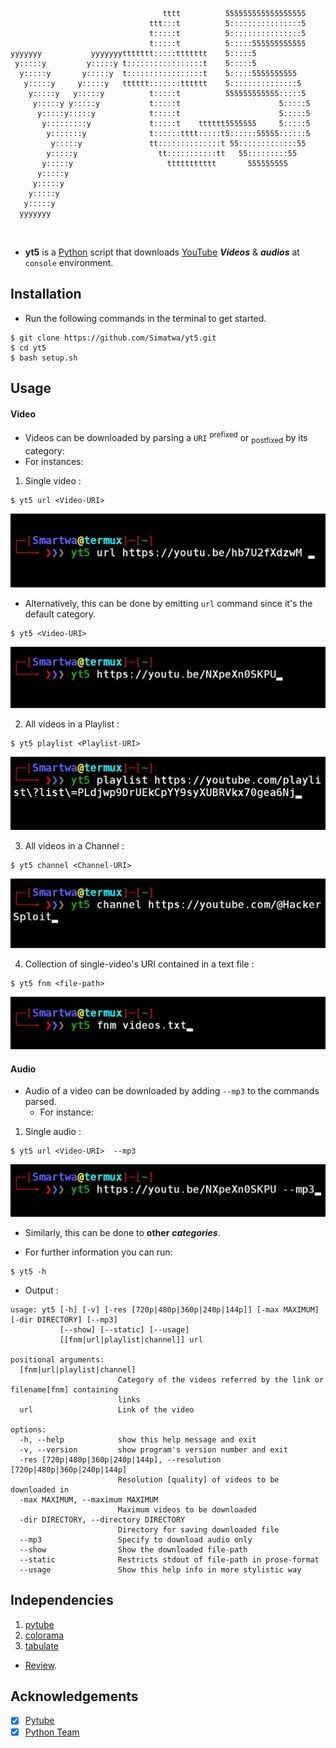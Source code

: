 ```
                                                                   
                                                                   
                                  tttt          555555555555555555 
                               ttt:::t          5::::::::::::::::5 
                               t:::::t          5::::::::::::::::5 
                               t:::::t          5:::::555555555555 
yyyyyyy           yyyyyyyttttttt:::::ttttttt    5:::::5            
 y:::::y         y:::::y t:::::::::::::::::t    5:::::5            
  y:::::y       y:::::y  t:::::::::::::::::t    5:::::5555555555   
   y:::::y     y:::::y   tttttt:::::::tttttt    5:::::::::::::::5  
    y:::::y   y:::::y          t:::::t          555555555555:::::5 
     y:::::y y:::::y           t:::::t                      5:::::5
      y:::::y:::::y            t:::::t                      5:::::5
       y:::::::::y             t:::::t    tttttt5555555     5:::::5
        y:::::::y              t::::::tttt:::::t5::::::55555::::::5
         y:::::y               tt::::::::::::::t 55:::::::::::::55 
        y:::::y                  tt:::::::::::tt   55:::::::::55   
       y:::::y                     ttttttttttt       555555555     
      y:::::y                                                      
     y:::::y                                                       
    y:::::y                                                        
   y:::::y                                                         
  yyyyyyy                                                          
                                                                   
                                                                   
```
- **yt5** is a [Python](https://python.org) script that downloads [YouTube](https://www.youtube.com) ***Videos*** & ***audios*** at `console` environment.

## Installation ##
- Run the following commands in the terminal to get started.

```
$ git clone https://github.com/Simatwa/yt5.git
$ cd yt5
$ bash setup.sh

```


## Usage ##

#### Video #### 

- Videos can be downloaded by parsing a `URI` <sup>prefixed</sup> or <sub>postfixed</sub> by its category:
- For instances:
1. Single video :

```
$ yt5 url <Video-URI>

```		
![yt52](assets/yt52.jpg)
     
- Alternatively, this can be done by emitting `url` command since it's the default category.

```
$ yt5 <Video-URI>

```
![yt51](assets/yt51.jpg)


2. All videos in a Playlist :

```
$ yt5 playlist <Playlist-URI>

```
![yt53](assets/yt53.jpg)
	 
3. All videos in a Channel : 

```
$ yt5 channel <Channel-URI>

```
![yt54](assets/yt54.jpg)
		
4. Collection of single-video's URI contained in a text file : 

```
$ yt5 fnm <file-path>

```
![yt55](assets/yt55.jpg)
			
####  Audio #### 

- Audio of a video can be downloaded by adding `--mp3` to the commands parsed.
  - For instance:
1. Single audio : 
  		
```
$ yt5 url <Video-URI>  --mp3

```

![yt56](assets/yt56.jpg)
       
- Similarly, this can be done to **other** ***categories***.

- For further information you can run:
	
```
$ yt5 -h

```  

* Output :

```
usage: yt5 [-h] [-v] [-res [720p|480p|360p|240p|144p]] [-max MAXIMUM] [-dir DIRECTORY] [--mp3]
           [--show] [--static] [--usage]
           [[fnm|url|playlist|channel]] url

positional arguments:
  [fnm|url|playlist|channel]
                        Category of the videos referred by the link or filename[fnm] containing
                        links
  url                   Link of the video

options:
  -h, --help            show this help message and exit
  -v, --version         show program's version number and exit
  -res [720p|480p|360p|240p|144p], --resolution [720p|480p|360p|240p|144p]
                        Resolution [quality] of videos to be downloaded in
  -max MAXIMUM, --maximum MAXIMUM
                        Maximum videos to be downloaded
  -dir DIRECTORY, --directory DIRECTORY
                        Directory for saving downloaded file
  --mp3                 Specify to download audio only
  --show                Show the downloaded file-path
  --static              Restricts stdout of file-path in prose-format
  --usage               Show this help info in more stylistic way

```


## Independencies ##

1. [pytube](https://github.com/pytube/pytube)
2. [colorama](https://github.com/pytube/pytube)
3. [tabulate](https://github.com/astanin/python-tabulate)
 
 * [Review](requirements.txt).


## Acknowledgements ##

- [x] [Pytube](https://github.com/pytube/pytube)
- [x] [Python Team](https://python.org)
